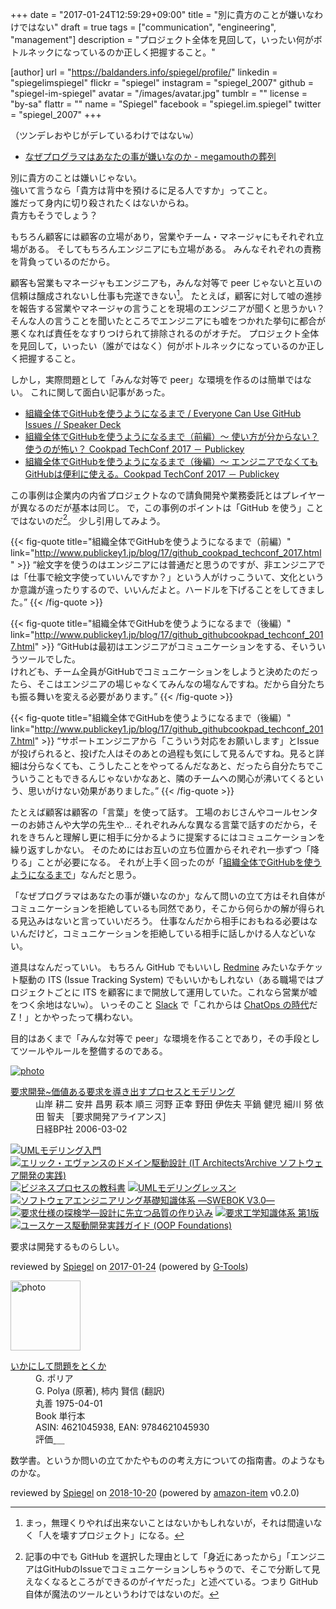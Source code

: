 +++
date = "2017-01-24T12:59:29+09:00"
title = "別に貴方のことが嫌いなわけではない"
draft = true
tags = ["communication", "engineering", "management"]
description = "プロジェクト全体を見回して，いったい何がボトルネックになっているのか正しく把握すること。"

[author]
  url = "https://baldanders.info/spiegel/profile/"
  linkedin = "spiegelimspiegel"
  flickr = "spiegel"
  instagram = "spiegel_2007"
  github = "spiegel-im-spiegel"
  avatar = "/images/avatar.jpg"
  tumblr = ""
  license = "by-sa"
  flattr = ""
  name = "Spiegel"
  facebook = "spiegel.im.spiegel"
  twitter = "spiegel_2007"
+++

（ツンデレおやじがデレているわけではない`w`）

- [なぜプログラマはあなたの事が嫌いなのか - megamouthの葬列](http://megamouth.hateblo.jp/entry/2017/01/19/053801)

<p>別に貴方のことは嫌いじゃない。<br>
強いて言うなら「貴方は背中を預けるに足る人ですか」ってこと。<br>
誰だって身内に切り殺されたくはないからね。<br>
貴方もそうでしょう？</p>

もちろん顧客には顧客の立場があり，営業やチーム・マネージャにもそれぞれ立場がある。
そしてもちろんエンジニアにも立場がある。
みんなそれぞれの責務を背負っているのだから。

顧客も営業もマネージャもエンジニアも，みんな対等で peer じゃないと互いの信頼は醸成されないし仕事も完遂できない[^job]。
たとえば，顧客に対して嘘の進捗を報告する営業やマネージャの言うことを現場のエンジニアが聞くと思うかい？
そんな人の言うことを聞いたところでエンジニアにも嘘をつかれた挙句に都合が悪くなれば責任をなすりつけられて排除されるのがオチだ。
プロジェクト全体を見回して，いったい（誰がではなく）何がボトルネックになっているのか正しく把握すること。

[^job]: まっ，無理くりやれば出来ないことはないかもしれないが，それは間違いなく「人を壊すプロジェクト」になる。

しかし，実際問題として「みんな対等で peer」な環境を作るのは簡単ではない。
これに関して面白い記事があった。

- [組織全体でGitHubを使うようになるまで / Everyone Can Use GitHub Issues // Speaker Deck](https://speakerdeck.com/osa/everyone-can-use-github-issues)
- [組織全体でGitHubを使うようになるまで（前編）～ 使い方が分からない？ 使うのが怖い？ Cookpad TechConf 2017 － Publickey](http://www.publickey1.jp/blog/17/github_cookpad_techconf_2017.html)
- [組織全体でGitHubを使うようになるまで（後編）～ エンジニアでなくてもGitHubは便利に使える。Cookpad TechConf 2017 － Publickey](http://www.publickey1.jp/blog/17/github_githubcookpad_techconf_2017.html)

この事例は企業内の内省プロジェクトなので請負開発や業務委託とはプレイヤーが異なるのだが基本は同じ。
で，この事例のポイントは「GitHub を使う」ことではないのだ[^gh1]。
少し引用してみよう。

[^gh1]: 記事の中でも GitHub を選択した理由として「身近にあったから」「エンジニアはGitHubのIssueでコミュニケーションしちゃうので、そこで分断して見えなくなるところができるのがイヤだった」と述べている。つまり GitHub 自体が魔法のツールというわけではないのだ。

{{< fig-quote title="組織全体でGitHubを使うようになるまで（前編）" link="http://www.publickey1.jp/blog/17/github_cookpad_techconf_2017.html" >}}
<q>絵文字を使うのはエンジニアには普通だと思うのですが、非エンジニアでは「仕事で絵文字使っていいんですか？」という人がけっこういて、文化というか意識が違ったりするので、いいんだよと。ハードルを下げることをしてきました。</q>
{{< /fig-quote >}}

{{< fig-quote title="組織全体でGitHubを使うようになるまで（後編）" link="http://www.publickey1.jp/blog/17/github_githubcookpad_techconf_2017.html" >}}
<q>GitHubは最初はエンジニアがコミュニケーションをする、そいういうツールでした。<br>
けれども、チーム全員がGitHubでコミュニケーションをしようと決めたのだったら、そこはエンジニアの場じゃなくてみんなの場なんですね。だから自分たちも振る舞いを変える必要があります。</q>
{{< /fig-quote >}}

{{< fig-quote title="組織全体でGitHubを使うようになるまで（後編）" link="http://www.publickey1.jp/blog/17/github_githubcookpad_techconf_2017.html" >}}
<q>サポートエンジニアから「こういう対応をお願いします」とIssueが投げられると、投げた人はそのあとの過程も気にして見るんですね。見ると詳細は分らなくても、こうしたことをやってるんだなあと、だったら自分たちでこういうこともできるんじゃないかなあと、隣のチームへの関心が沸いてくるという、思いがけない効果がありました。</q>
{{< /fig-quote >}}

たとえば顧客は顧客の「言葉」を使って話す。
工場のおじさんやコールセンターのお姉さんや大学の先生や... それぞれみんな異なる言葉で話すのだから，それをきちんと理解し更に相手に分かるように提案するにはコミュニケーションを繰り返すしかない。
そのためにはお互いの立ち位置からそれぞれ一歩ずつ「降りる」ことが必要になる。
それが上手く回ったのが「[組織全体でGitHubを使うようになるまで](https://speakerdeck.com/osa/everyone-can-use-github-issues)」なんだと思う。

「なぜプログラマはあなたの事が嫌いなのか」なんて問いの立て方はそれ自体がコミュニケーションを拒絶しているも同然であり，そこから何らかの解が得られる見込みはないと言っていいだろう。
仕事なんだから相手におもねる必要はないんだけど，コミュニケーションを拒絶している相手に話しかける人などいない。

道具はなんだっていい。
もちろん GitHub でもいいし [Redmine](http://www.redmine.org/) みたいなチケット駆動の ITS (Issue Tracking System) でもいいかもしれない（ある職場ではプロジェクトごとに ITS を顧客にまで開放して運用していた。これなら営業が嘘をつく余地はない`w`）。
いっそのこと [Slack](https://slack.com/) で「これからは [ChatOps の時代](http://www.nttdata.com/jp/ja/insights/trend_keyword/2016070701.html "ChatOpsで加速するOps効率化 | NTTデータ")だZ！」とかやったって構わない。

目的はあくまで「みんな対等で peer」な環境を作ることであり，その手段としてツールやルールを整備するのである。

<div class="hreview" ><a class="item url" href="https://www.amazon.co.jp/exec/obidos/ASIN/4822282686/baldandersinf-22/"><img src="https://images-fe.ssl-images-amazon.com/images/I/512Y77Y5WDL._SL160_.jpg" alt="photo" class="photo"  /></a><dl ><dt class="fn"><a class="item url" href="https://www.amazon.co.jp/exec/obidos/ASIN/4822282686/baldandersinf-22/">要求開発~価値ある要求を導き出すプロセスとモデリング</a></dt><dd>山岸 耕二 安井 昌男 萩本 順三 河野 正幸 野田 伊佐夫 平鍋 健児 細川 努 依田 智夫 ［要求開発アライアンス］ </dd><dd>日経BP社 2006-03-02</dd></dl><p class="similar"><a href="https://www.amazon.co.jp/exec/obidos/ASIN/4822283585/baldandersinf-22/" target="_top"><img src="https://images-fe.ssl-images-amazon.com/images/P/4822283585.09._SCTHUMBZZZ_.jpg"  alt="UMLモデリング入門"  /></a> <a href="https://www.amazon.co.jp/exec/obidos/ASIN/4798121967/baldandersinf-22/" target="_top"><img src="https://images-fe.ssl-images-amazon.com/images/P/4798121967.09._SCTHUMBZZZ_.jpg"  alt="エリック・エヴァンスのドメイン駆動設計 (IT Architects’Archive ソフトウェア開発の実践)"  /></a> <a href="https://www.amazon.co.jp/exec/obidos/ASIN/4492961143/baldandersinf-22/" target="_top"><img src="https://images-fe.ssl-images-amazon.com/images/P/4492961143.09._SCTHUMBZZZ_.jpg"  alt="ビジネスプロセスの教科書"  /></a> <a href="https://www.amazon.co.jp/exec/obidos/ASIN/4822283496/baldandersinf-22/" target="_top"><img src="https://images-fe.ssl-images-amazon.com/images/P/4822283496.09._SCTHUMBZZZ_.jpg"  alt="UMLモデリングレッスン"  /></a> <a href="https://www.amazon.co.jp/exec/obidos/ASIN/4274505219/baldandersinf-22/" target="_top"><img src="https://images-fe.ssl-images-amazon.com/images/P/4274505219.09._SCTHUMBZZZ_.jpg"  alt="ソフトウェアエンジニアリング基礎知識体系 ―SWEBOK V3.0―"  /></a> <a href="https://www.amazon.co.jp/exec/obidos/ASIN/4320023528/baldandersinf-22/" target="_top"><img src="https://images-fe.ssl-images-amazon.com/images/P/4320023528.09._SCTHUMBZZZ_.jpg"  alt="要求仕様の探検学―設計に先立つ品質の作り込み"  /></a> <a href="https://www.amazon.co.jp/exec/obidos/ASIN/4764904047/baldandersinf-22/" target="_top"><img src="https://images-fe.ssl-images-amazon.com/images/P/4764904047.09._SCTHUMBZZZ_.jpg"  alt="要求工学知識体系 第1版"  /></a> <a href="https://www.amazon.co.jp/exec/obidos/ASIN/4798114456/baldandersinf-22/" target="_top"><img src="https://images-fe.ssl-images-amazon.com/images/P/4798114456.09._SCTHUMBZZZ_.jpg"  alt="ユースケース駆動開発実践ガイド (OOP Foundations)"  /></a> </p>
<p class="description">要求は開発するものらしい。</p>
<p class="gtools" >reviewed by <a href='#maker' class='reviewer'>Spiegel</a> on <abbr class="dtreviewed" title="2017-01-24">2017-01-24</abbr> (powered by <a href="http://www.goodpic.com/mt/aws/index.html" >G-Tools</a>)</p>
</div>

<div class="hreview">
  <div class="photo"><a class="item url" href="https://www.amazon.co.jp/%E3%81%84%E3%81%8B%E3%81%AB%E3%81%97%E3%81%A6%E5%95%8F%E9%A1%8C%E3%82%92%E3%81%A8%E3%81%8F%E3%81%8B-G-%E3%83%9D%E3%83%AA%E3%82%A2/dp/4621045938?SubscriptionId=AKIAJYVUJ3DMTLAECTHA&tag=baldandersinf-22&linkCode=xm2&camp=2025&creative=165953&creativeASIN=4621045938"><img src="https://images-fe.ssl-images-amazon.com/images/I/51XGP8AFX2L._SL160_.jpg" width="112" alt="photo"></a></div>
  <dl class="fn">
    <dt><a href="https://www.amazon.co.jp/%E3%81%84%E3%81%8B%E3%81%AB%E3%81%97%E3%81%A6%E5%95%8F%E9%A1%8C%E3%82%92%E3%81%A8%E3%81%8F%E3%81%8B-G-%E3%83%9D%E3%83%AA%E3%82%A2/dp/4621045938?SubscriptionId=AKIAJYVUJ3DMTLAECTHA&tag=baldandersinf-22&linkCode=xm2&camp=2025&creative=165953&creativeASIN=4621045938">いかにして問題をとくか</a></dt>
	<dd>G. ポリア</dd>
	<dd>G. Polya (原著), 柿内 賢信 (翻訳)</dd>
    <dd>丸善 1975-04-01</dd>
    <dd>Book 単行本</dd>
    <dd>ASIN: 4621045938, EAN: 9784621045930</dd>
    <dd>評価<abbr class="rating fa-sm" title="5">&nbsp;<i class="fas fa-star"></i>&nbsp;<i class="fas fa-star"></i>&nbsp;<i class="fas fa-star"></i>&nbsp;<i class="fas fa-star"></i>&nbsp;<i class="fas fa-star"></i></abbr></dd>
  </dl>
  <p class="description">数学書。というか問いの立てかたやものの考え方についての指南書。のようなものかな。</p>
  <p class="powered-by" >reviewed by <a href='#maker' class='reviewer'>Spiegel</a> on <abbr class="dtreviewed" title="2018-10-20">2018-10-20</abbr> (powered by <a href="https://github.com/spiegel-im-spiegel/amazon-item" >amazon-item</a> v0.2.0)</p>
</div>
